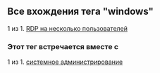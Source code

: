 ## Все вхождения тега "windows"


1 из 1. [RDP на несколько пользователей](./2020-07-17_windows_multiuser_rdp.md)



### Этот тег встречается вместе с


1 из 1. [системное администрирование](./meta_sistemnoe_administrirovanie.md)

